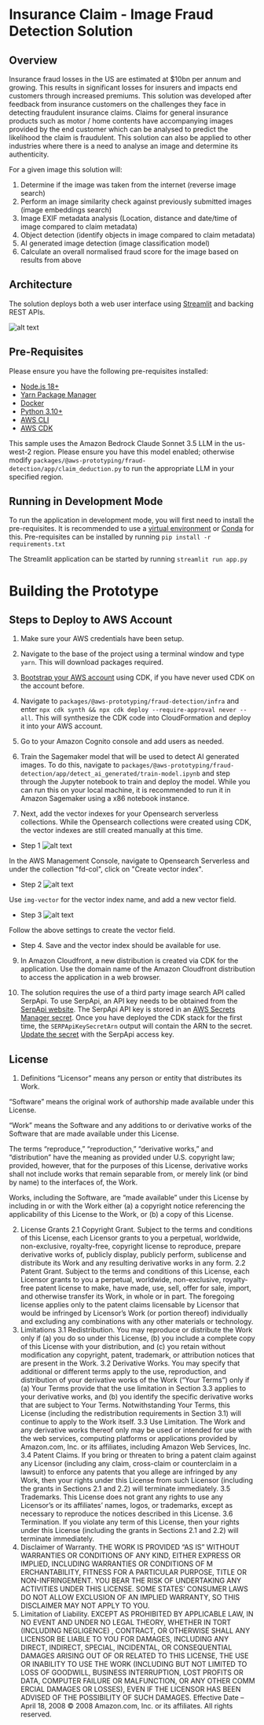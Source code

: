# Insurance Claim - Image Fraud Detection Solution

## Overview

Insurance fraud losses in the US are estimated at $10bn per annum and growing. This results in significant losses for insurers and impacts end customers through increased premiums. This solution was developed after feedback from insurance customers on the challenges they face in detecting fraudulent insurance claims.  Claims for general insurance products such as motor / home contents have accompanying images provided by the end customer which can be analysed to predict the likelihood the claim is fraudulent. This solution can also be applied to other industries where there is a need to analyse an image and determine its authenticity. 

For a given image this solution will: 
1. Determine if the image was taken from the internet (reverse image search)
2. Perform an image similarity check against previously submitted images (image embeddings search) 
3. Image EXIF metadata analysis (Location, distance and date/time of image compared to claim metadata)
4. Object detection (identify objects in image compared to claim metadata)
5. AI generated image detection (image classification model)
6. Calculate an overall normalised fraud score for the image based on results from above

## Architecture

 The solution deploys both a web user interface using [Streamlit](https://streamlit.io/) and backing REST APIs.

![alt text](doc/fraud-architecture.png)

## Pre-Requisites

Please ensure you have the following pre-requisites installed:

- [Node.js 18+](https://nodejs.org/en)
- [Yarn Package Manager](https://classic.yarnpkg.com/lang/en/docs/install/#mac-stable)
- [Docker](https://www.docker.com/products/docker-desktop/)
- [Python 3.10+](https://www.python.org/downloads/)
- [AWS CLI](https://aws.amazon.com/cli/)
- [AWS CDK](https://docs.aws.amazon.com/cdk/v2/guide/getting_started.html)

This sample uses the Amazon Bedrock Claude Sonnet 3.5 LLM in the us-west-2 region. Please ensure you have this model enabled; otherwise modify `packages/@aws-prototyping/fraud-detection/app/claim_deduction.py` to run the appropriate LLM in your specified region.


## Running in Development Mode

To run the application in development mode, you will first need to install the pre-requisites. It is recommended to use a [virtual environment](https://www.freecodecamp.org/news/how-to-setup-virtual-environments-in-python/) or [Conda](https://conda.io/projects/conda/en/latest/user-guide/index.html) for this. Pre-requisites can be installed by running `pip install -r requirements.txt `

The Streamlit application can be started by running `streamlit run app.py`

# Building the Prototype


## Steps to Deploy to AWS Account

1. Make sure your AWS credentials have been setup.

2. Navigate to the base of the project using a terminal window and type
   ``yarn``. This will download packages required.

4. [Bootstrap your AWS account](https://docs.aws.amazon.com/cdk/v2/guide/bootstrapping.html) using CDK, if you have
   never used CDK on the account before.
5. Navigate to ``packages/@aws-prototyping/fraud-detection/infra`` and
   enter ```npx cdk synth && npx cdk deploy --require-approval never --all```. This will synthesize the CDK code into
   CloudFormation and deploy it into your AWS account.
6. Go to your Amazon Cognito console and add users as needed.
7. Train the Sagemaker model that will be used to detect AI generated images. To do this, navigate to `packages/@aws-prototyping/fraud-detection/app/detect_ai_generated/train-model.ipynb` and step through the Jupyter notebook to train and deploy the model. While you can run this on your local machine, it is recommended to run it in Amazon Sagemaker using a x86 notebook instance.
8. Next, add the vector indexes for your Opensearch serverless collections. While the Opensearch collections were created using CDK, the vector indexes are still created manually at this time.

- Step 1 ![alt text](doc/opensearch1.png)

In the AWS Management Console, navigate to Opensearch Serverless and under the collection "fd-col", click on "Create vector index".

- Step 2 ![alt text](doc/opensearch2.png)

Use `img-vector` for the vector index name, and add a new vector field.

- Step 3 ![alt text](doc/opensearch3.png)

Follow the above settings to create the vector field.

- Step 4. Save and the vector index should be available for use.

9.  In Amazon Cloudfront, a new distribution is created via CDK for the application. Use the domain name of the Amazon Cloudfront distribution to access the application in a web browser.

10. The solution requires the use of a third party image search API called SerpApi. To use SerpApi, an API key needs to be obtained from the [SerpApi website](https://serpapi.com). The SerpApi API key is stored in an [AWS Secrets Manager secret](https://boto3.amazonaws.com/v1/documentation/api/latest/reference/services/secretsmanager.html). Once you have deployed the CDK stack for the first time, the `SERPApiKeySecretArn` output will contain the ARN to the secret. [Update the secret](https://docs.aws.amazon.com/secretsmanager/latest/userguide/manage_update-secret-value.html) with the SerpApi access key. 

## License

1. Definitions
   “Licensor” means any person or entity that distributes its Work.

“Software” means the original work of authorship made available under this License.

“Work” means the Software and any additions to or derivative works of the Software that are made available under this
License.

The terms “reproduce,” “reproduction,” “derivative works,” and “distribution” have the meaning as provided under U.S.
copyright law; provided, however, that for the purposes of this License, derivative works shall not include works that
remain separable from, or merely link (or bind by name) to the interfaces of, the Work.

Works, including the Software, are “made available” under this License by including in or with the Work either (a) a
copyright notice referencing the applicability of this License to the Work, or (b) a copy of this License.

2. License Grants
   2.1 Copyright Grant. Subject to the terms and conditions of this License, each Licensor grants to you a perpetual,
   worldwide, non-exclusive, royalty-free, copyright license to reproduce, prepare derivative works of, publicly
   display, publicly perform, sublicense and distribute its Work and any resulting derivative works in any form.
   2.2 Patent Grant. Subject to the terms and conditions of this License, each Licensor grants to you a perpetual,
   worldwide, non-exclusive, royalty-free patent license to make, have made, use, sell, offer for sale, import, and
   otherwise transfer its Work, in whole or in part. The foregoing license applies only to the patent claims licensable
   by Licensor that would be infringed by Licensor’s Work (or portion thereof) individually and excluding any
   combinations with any other materials or technology.
3. Limitations
   3.1 Redistribution. You may reproduce or distribute the Work only if (a) you do so under this License, (b) you
   include a complete copy of this License with your distribution, and (c) you retain without modification any
   copyright, patent, trademark, or attribution notices that are present in the Work.
   3.2 Derivative Works. You may specify that additional or different terms apply to the use, reproduction, and
   distribution of your derivative works of the Work (“Your Terms”) only if (a) Your Terms provide that the use
   limitation in Section 3.3 applies to your derivative works, and (b) you identify the specific derivative works that
   are subject to Your Terms. Notwithstanding Your Terms, this License (including the redistribution requirements in
   Section 3.1) will continue to apply to the Work itself.
   3.3 Use Limitation. The Work and any derivative works thereof only may be used or intended for use with the web
   services, computing platforms or applications provided by Amazon.com, Inc. or its affiliates, including Amazon Web
   Services, Inc.
   3.4 Patent Claims. If you bring or threaten to bring a patent claim against any Licensor (including any claim,
   cross-claim or counterclaim in a lawsuit) to enforce any patents that you allege are infringed by any Work, then your
   rights under this License from such Licensor (including the grants in Sections 2.1 and 2.2) will terminate
   immediately.
   3.5 Trademarks. This License does not grant any rights to use any Licensor’s or its affiliates’ names, logos, or
   trademarks, except as necessary to reproduce the notices described in this License.
   3.6 Termination. If you violate any term of this License, then your rights under this License (including the grants
   in Sections 2.1 and 2.2) will terminate immediately.
4. Disclaimer of Warranty.
   THE WORK IS PROVIDED “AS IS” WITHOUT WARRANTIES OR CONDITIONS OF ANY KIND, EITHER EXPRESS OR IMPLIED, INCLUDING
   WARRANTIES OR CONDITIONS OF M ERCHANTABILITY, FITNESS FOR A PARTICULAR PURPOSE, TITLE OR NON-INFRINGEMENT. YOU BEAR
   THE RISK OF UNDERTAKING ANY ACTIVITIES UNDER THIS LICENSE. SOME STATES’ CONSUMER LAWS DO NOT ALLOW EXCLUSION OF AN
   IMPLIED WARRANTY, SO THIS DISCLAIMER MAY NOT APPLY TO YOU.
5. Limitation of Liability.
   EXCEPT AS PROHIBITED BY APPLICABLE LAW, IN NO EVENT AND UNDER NO LEGAL THEORY, WHETHER IN TORT (INCLUDING NEGLIGENCE)
   , CONTRACT, OR OTHERWISE SHALL ANY LICENSOR BE LIABLE TO YOU FOR DAMAGES, INCLUDING ANY DIRECT, INDIRECT, SPECIAL,
   INCIDENTAL, OR CONSEQUENTIAL DAMAGES ARISING OUT OF OR RELATED TO THIS LICENSE, THE USE OR INABILITY TO USE THE
   WORK (INCLUDING BUT NOT LIMITED TO LOSS OF GOODWILL, BUSINESS INTERRUPTION, LOST PROFITS OR DATA, COMPUTER FAILURE OR
   MALFUNCTION, OR ANY OTHER COMM ERCIAL DAMAGES OR LOSSES), EVEN IF THE LICENSOR HAS BEEN ADVISED OF THE POSSIBILITY OF
   SUCH DAMAGES.
   Effective Date – April 18, 2008 © 2008 Amazon.com, Inc. or its affiliates. All rights reserved.
